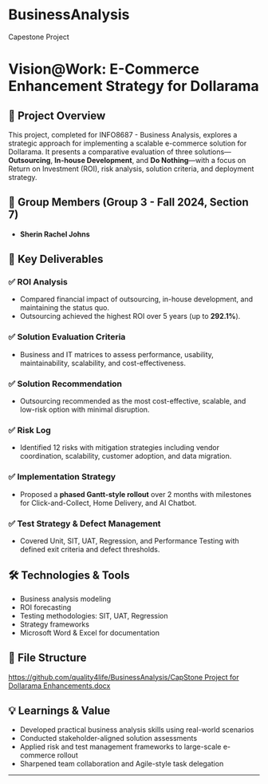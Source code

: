 # BusinessAnalysis
Capestone Project
# Vision@Work: E-Commerce Enhancement Strategy for Dollarama

## 📌 Project Overview

This project, completed for INFO8687 - Business Analysis, explores a strategic approach for implementing a scalable e-commerce solution for Dollarama. It presents a comparative evaluation of three solutions—**Outsourcing**, **In-house Development**, and **Do Nothing**—with a focus on Return on Investment (ROI), risk analysis, solution criteria, and deployment strategy.

## 👥 Group Members (Group 3 - Fall 2024, Section 7)
- **Sherin Rachel Johns**  


## 🧠 Key Deliverables

### ✅ ROI Analysis
- Compared financial impact of outsourcing, in-house development, and maintaining the status quo.
- Outsourcing achieved the highest ROI over 5 years (up to **292.1%**).

### ✅ Solution Evaluation Criteria
- Business and IT matrices to assess performance, usability, maintainability, scalability, and cost-effectiveness.

### ✅ Solution Recommendation
- Outsourcing recommended as the most cost-effective, scalable, and low-risk option with minimal disruption.

### ✅ Risk Log
- Identified 12 risks with mitigation strategies including vendor coordination, scalability, customer adoption, and data migration.

### ✅ Implementation Strategy
- Proposed a **phased Gantt-style rollout** over 2 months with milestones for Click-and-Collect, Home Delivery, and AI Chatbot.

### ✅ Test Strategy & Defect Management
- Covered Unit, SIT, UAT, Regression, and Performance Testing with defined exit criteria and defect thresholds.

## 🛠 Technologies & Tools
- Business analysis modeling  
- ROI forecasting  
- Testing methodologies: SIT, UAT, Regression  
- Strategy frameworks  
- Microsoft Word & Excel for documentation  

## 📂 File Structure
  [https://github.com/quality4life/BusinessAnalysis/CapStone Project for Dollarama Enhancements.docx](https://github.com/quality4life/BusinessAnalysis/blob/main/CapStone%20Project%20for%20Dollarama%20Enhancements.docx)
## 💡 Learnings & Value
- Developed practical business analysis skills using real-world scenarios
- Conducted stakeholder-aligned solution assessments
- Applied risk and test management frameworks to large-scale e-commerce rollout
- Sharpened team collaboration and Agile-style task delegation

---

